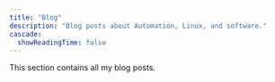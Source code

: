 ```yaml
---
title: "Blog"
description: "Blog posts about Automation, Linux, and software."
cascade:
  showReadingTime: false
---
```

This section contains all my blog posts.